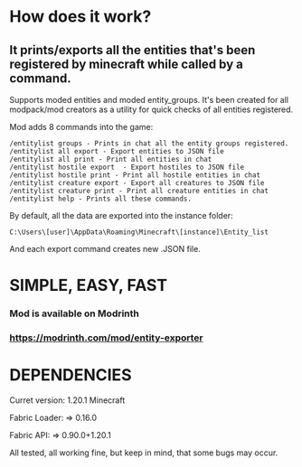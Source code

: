 # How does it work?
## It prints/exports all the entities that's been registered by minecraft while called by a command.

Supports moded entities and moded entity_groups.
It's been created for all modpack/mod creators as a utility for quick checks of all entities registered.

Mod adds 8 commands into the game:

```
/entitylist groups - Prints in chat all the entity groups registered.
/entitylist all export - Export entities to JSON file
/entitylist all print - Print all entities in chat
/entitylist hostile export  - Export hostiles to JSON file
/entitylist hostile print - Print all hostile entities in chat
/entitylist creature export - Export all creatures to JSON file
/entitylist creature print - Print all creature entities in chat
/entitylist help - Prints all these commands.
```
By default, all the data are exported into the instance folder:
```
C:\Users\[user]\AppData\Roaming\Minecraft\[instance]\Entity_list
```
And each export command creates new .JSON file.

# SIMPLE, EASY, FAST

### Mod is available on Modrinth
### https://modrinth.com/mod/entity-exporter




# DEPENDENCIES

Curret version:
1.20.1 Minecraft 

Fabric Loader:
=> 0.16.0

Fabric API:
=> 0.90.0+1.20.1



All tested, all working fine, but keep in mind, that some bugs may occur.
